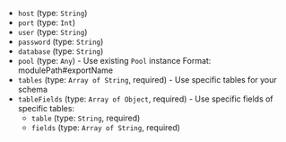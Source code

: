 
* `host` (type: `String`)
* `port` (type: `Int`)
* `user` (type: `String`)
* `password` (type: `String`)
* `database` (type: `String`)
* `pool` (type: `Any`) - Use existing `Pool` instance
Format: modulePath#exportName
* `tables` (type: `Array of String`, required) - Use specific tables for your schema
* `tableFields` (type: `Array of Object`, required) - Use specific fields of specific tables: 
  * `table` (type: `String`, required)
  * `fields` (type: `Array of String`, required)